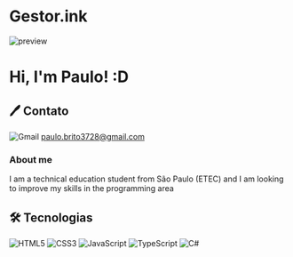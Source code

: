 # Gestor.ink

![preview](https://github.com/PauloSergio3040/Gestor.ink/assets/150617337/66ff41d4-cc11-420f-8f62-384024e25a73)

# Hi, I'm Paulo! :D

## 🖊 Contato
![Gmail](https://img.shields.io/badge/Gmail-D14836?style=for-the-badge&logo=gmail&logoColor=white) paulo.brito3728@gmail.com

### About me
I am a technical education student from São Paulo (ETEC) and I am looking to improve my skills in the programming area

## 🛠 Tecnologias

![HTML5](https://img.shields.io/badge/html5-%23E34F26.svg?style=for-the-badge&logo=html5&logoColor=white)
![CSS3](https://img.shields.io/badge/css3-%231572B6.svg?style=for-the-badge&logo=css3&logoColor=white)
![JavaScript](https://img.shields.io/badge/javascript-%23323330.svg?style=for-the-badge&logo=javascript&logoColor=%23F7DF1E)
![TypeScript](https://img.shields.io/badge/typescript-%23007ACC.svg?style=for-the-badge&logo=typescript&logoColor=white)
![C#](https://img.shields.io/badge/c%23-%23239120.svg?style=for-the-badge&logo=csharp&logoColor=white) 
